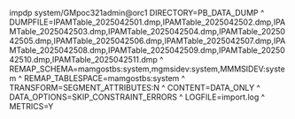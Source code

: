impdp system/GMpoc321admin@orc1 DIRECTORY=PB_DATA_DUMP ^
DUMPFILE=IPAMTable_2025042501.dmp,IPAMTable_2025042502.dmp,IPAMTable_2025042503.dmp,IPAMTable_2025042504.dmp,IPAMTable_2025042505.dmp,IPAMTable_2025042506.dmp,IPAMTable_2025042507.dmp,IPAMTable_2025042508.dmp,IPAMTable_2025042509.dmp,IPAMTable_2025042510.dmp,IPAMTable_2025042511.dmp ^
REMAP_SCHEMA=mamgostbs:system,mgmsidev:system,MMMSIDEV:system ^
REMAP_TABLESPACE=mamgostbs:system ^
TRANSFORM=SEGMENT_ATTRIBUTES:N ^
CONTENT=DATA_ONLY ^
DATA_OPTIONS=SKIP_CONSTRAINT_ERRORS ^
LOGFILE=import.log ^
METRICS=Y
